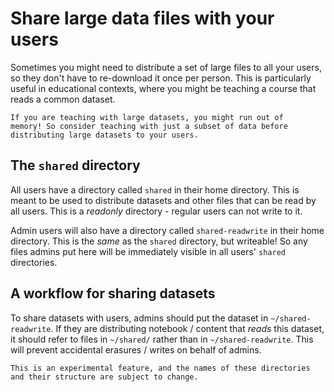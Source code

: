 # Share large data files with your users

Sometimes you might need to distribute a set of large files to all
your users, so they don't have to re-download it once per person. 
This is particularly useful in educational contexts, where you might
be teaching a course that reads a common dataset.

```{warning}
If you are teaching with large datasets, you might run out of
memory! So consider teaching with just a subset of data before
distributing large datasets to your users.
```

## The `shared` directory

All users have a directory called `shared` in their home directory.
This is meant to be used to distribute datasets and other files that
can be read by all users. This is a *readonly* directory - regular
users can not write to it.

Admin users will also have a directory called `shared-readwrite` in
their home directory. This is the *same* as the `shared` directory,
but writeable! So any files admins put here will be immediately
visible in all users' `shared` directories.

## A workflow for sharing datasets

To share datasets with users, admins should put the dataset in
`~/shared-readwrite`. If they are distributing notebook / content
that *reads* this dataset, it should refer to files in `~/shared/`
rather than in `~/shared-readwrite`. This will prevent accidental
erasures / writes on behalf of admins.

```{warning}
This is an experimental feature, and the names of these directories
and their structure are subject to change.
```
